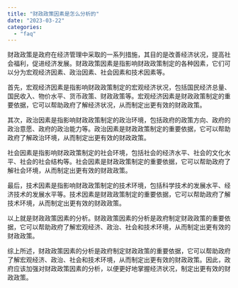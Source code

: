 ```yaml
---
title: "财政政策因素是怎么分析的"
date: "2023-03-22"
categories: 
  - "faq"
---
```


财政政策是政府在经济管理中采取的一系列措施，其目的是改善经济状况，提高社会福利，促进经济发展。财政政策因素是指影响财政政策制定的各种因素，它们可以分为宏观经济因素、政治因素、社会因素和技术因素等。

首先，宏观经济因素是指影响财政政策制定的宏观经济状况，包括国民经济总量、国民收入、物价水平、货币政策、财政政策等。宏观经济因素是财政政策制定的重要依据，它可以帮助政府了解经济状况，从而制定出更有效的财政政策。

其次，政治因素是指影响财政政策制定的政治环境，包括政府的政策方向、政府的政治意愿、政府的政治能力等。政治因素是财政政策制定的重要依据，它可以帮助政府了解政治环境，从而制定出更有效的财政政策。

社会因素是指影响财政政策制定的社会环境，包括社会的经济水平、社会的文化水平、社会的社会结构等。社会因素是财政政策制定的重要依据，它可以帮助政府了解社会环境，从而制定出更有效的财政政策。

最后，技术因素是指影响财政政策制定的技术环境，包括科学技术的发展水平、经济技术的发展水平等。技术因素是财政政策制定的重要依据，它可以帮助政府了解技术环境，从而制定出更有效的财政政策。

以上就是财政政策因素的分析。财政政策因素的分析是政府制定财政政策的重要依据，它可以帮助政府了解宏观经济、政治、社会和技术环境，从而制定出更有效的财政政策。

综上所述，财政政策因素的分析是政府制定财政政策的重要依据，它可以帮助政府了解宏观经济、政治、社会和技术环境，从而制定出更有效的财政政策。因此，政府应该加强对财政政策因素的分析，以便更好地掌握经济状况，制定出更有效的财政政策。

